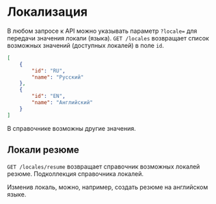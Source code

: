 # Локализация

В любом запросе к API можно указывать параметр `?locale=` для передачи значения
локали (языка). `GET /locales` возвращает список возможных значений (доступных
локалей) в поле `id`.

```json
[
    {
        "id": "RU",
        "name": "Русский"
    },
    {
        "id": "EN",
        "name": "Английский"
    }
]
```

В справочнике возможны другие значения.


## Локали резюме

`GET /locales/resume` возвращает справочник возможных локалей резюме.
Подколлекция справочника локалей.

Изменив локаль, можно, например, создать резюме на английском языке.

